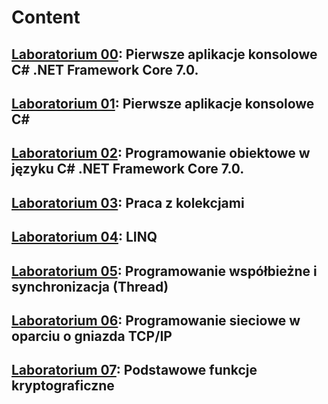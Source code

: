 # Content
## [Laboratorium 00](https://github.com/p4trvcja/CSharp_projects/tree/main/lab0): Pierwsze aplikacje konsolowe C# .NET Framework Core 7.0.
## [Laboratorium 01](https://github.com/p4trvcja/CSharp_projects/tree/main/lab1): Pierwsze aplikacje konsolowe C#
## [Laboratorium 02](https://github.com/p4trvcja/CSharp_projects/tree/main/lab2): Programowanie obiektowe w języku C# .NET Framework Core 7.0.
## [Laboratorium 03](https://github.com/p4trvcja/CSharp_projects/tree/main/lab3): Praca z kolekcjami
## [Laboratorium 04](https://github.com/p4trvcja/CSharp_projects/tree/main/lab4): LINQ
## [Laboratorium 05](https://github.com/p4trvcja/CSharp_projects/tree/main/lab5): Programowanie współbieżne i synchronizacja (Thread)
## [Laboratorium 06](https://github.com/p4trvcja/CSharp_projects/tree/main/lab6): Programowanie sieciowe w oparciu o gniazda TCP/IP
## [Laboratorium 07](https://github.com/p4trvcja/AdvancedProgrammingCSharpCourse/tree/main/lab7): Podstawowe funkcje kryptograficzne

